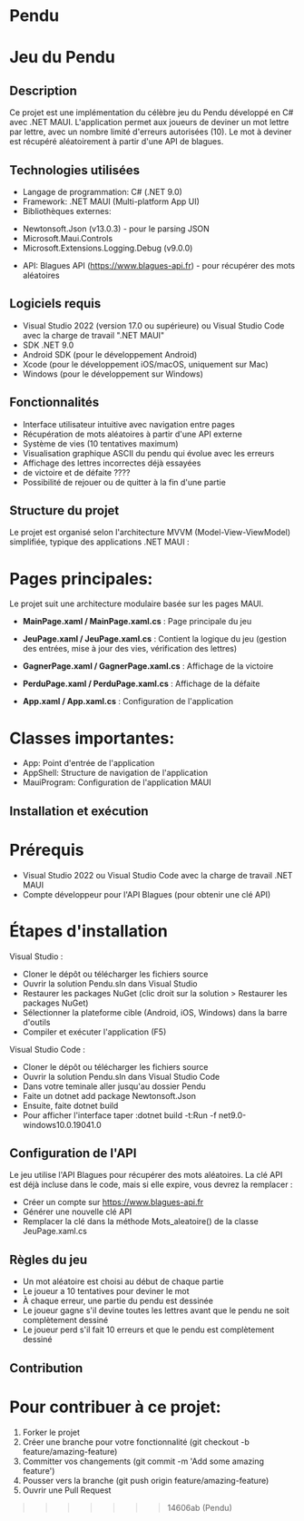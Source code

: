 # Pendu
# Jeu du Pendu


## **Description**
Ce projet est une implémentation du célèbre jeu du Pendu développé en C# avec .NET MAUI. L'application permet aux joueurs de deviner un mot lettre par lettre, avec un nombre limité d'erreurs autorisées (10). Le mot à deviner est récupéré aléatoirement à partir d'une API de blagues.


## **Technologies utilisées**
- Langage de programmation: C# (.NET 9.0)
- Framework: .NET MAUI (Multi-platform App UI)
- Bibliothèques externes:

* Newtonsoft.Json (v13.0.3) - pour le parsing JSON
* Microsoft.Maui.Controls
* Microsoft.Extensions.Logging.Debug (v9.0.0)

- API: Blagues API (https://www.blagues-api.fr) - pour récupérer des mots aléatoires


## **Logiciels requis**

- Visual Studio 2022 (version 17.0 ou supérieure) ou Visual Studio Code avec la charge de travail ".NET MAUI"
- SDK .NET 9.0
- Android SDK (pour le développement Android)
- Xcode (pour le développement iOS/macOS, uniquement sur Mac)
- Windows (pour le développement sur Windows)


## **Fonctionnalités**

- Interface utilisateur intuitive avec navigation entre pages
- Récupération de mots aléatoires à partir d'une API externe
- Système de vies (10 tentatives maximum)
- Visualisation graphique ASCII du pendu qui évolue avec les erreurs
- Affichage des lettres incorrectes déjà essayées
- de victoire et de défaite ????
- Possibilité de rejouer ou de quitter à la fin d'une partie


## **Structure du projet**
Le projet est organisé selon l'architecture MVVM (Model-View-ViewModel) simplifiée, typique des applications .NET MAUI :


# Pages principales:

Le projet suit une architecture modulaire basée sur les pages MAUI.

- **MainPage.xaml / MainPage.xaml.cs** : Page principale du jeu

- **JeuPage.xaml / JeuPage.xaml.cs** : Contient la logique du jeu (gestion des entrées, mise à jour des vies, vérification des lettres)

- **GagnerPage.xaml / GagnerPage.xaml.cs** : Affichage de la victoire

- **PerduPage.xaml / PerduPage.xaml.cs** : Affichage de la défaite

- **App.xaml / App.xaml.cs** : Configuration de l'application


# Classes importantes:

- App: Point d'entrée de l'application
- AppShell: Structure de navigation de l'application
- MauiProgram: Configuration de l'application MAUI



## **Installation et exécution**

# Prérequis

- Visual Studio 2022 ou Visual Studio Code avec la charge de travail .NET MAUI
- Compte développeur pour l'API Blagues (pour obtenir une clé API)

# Étapes d'installation

Visual Studio :
- Cloner le dépôt ou télécharger les fichiers source
- Ouvrir la solution Pendu.sln dans Visual Studio
- Restaurer les packages NuGet (clic droit sur la solution > Restaurer les packages NuGet)
- Sélectionner la plateforme cible (Android, iOS, Windows) dans la barre d'outils
- Compiler et exécuter l'application (F5)

Visual Studio Code :
- Cloner le dépôt ou télécharger les fichiers source
- Ouvrir la solution Pendu.sln dans Visual Studio Code
- Dans votre teminale aller jusqu'au dossier Pendu
- Faite un dotnet add package Newtonsoft.Json
- Ensuite, faite dotnet build
- Pour afficher l'interface taper :dotnet build -t:Run -f net9.0-windows10.0.19041.0



## **Configuration de l'API**

Le jeu utilise l'API Blagues pour récupérer des mots aléatoires. La clé API est déjà incluse dans le code, mais si elle expire, vous devrez la remplacer :

- Créer un compte sur https://www.blagues-api.fr
- Générer une nouvelle clé API
- Remplacer la clé dans la méthode Mots_aleatoire() de la classe JeuPage.xaml.cs



## **Règles du jeu**

- Un mot aléatoire est choisi au début de chaque partie
- Le joueur a 10 tentatives pour deviner le mot
- À chaque erreur, une partie du pendu est dessinée
- Le joueur gagne s'il devine toutes les lettres avant que le pendu ne soit complètement dessiné
- Le joueur perd s'il fait 10 erreurs et que le pendu est complètement dessiné



## **Contribution**

# Pour contribuer à ce projet:

1. Forker le projet
2. Créer une branche pour votre fonctionnalité (git checkout -b feature/amazing-feature)
3. Committer vos changements (git commit -m 'Add some amazing feature')
4. Pousser vers la branche (git push origin feature/amazing-feature)
5. Ouvrir une Pull Request
>>>>>>> 14606ab (Pendu)
